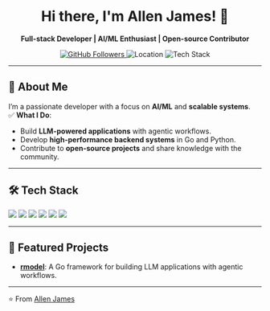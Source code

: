 <h1 align="center">
  Hi there, I'm Allen James! 👋
</h1>

<p align="center">
  <strong>Full-stack Developer | AI/ML Enthusiast | Open-source Contributor</strong>
</p>

<p align="center">
  <a href="https://github.com/allenjames">
    <img src="https://img.shields.io/github/followers/allenjames?label=Follow&style=social" alt="GitHub Followers"/>
  </a>
  <img src="https://img.shields.io/badge/Location-New%20York-blue?style=flat-square" alt="Location"/>
  <img src="https://img.shields.io/badge/Tech-Go%20%7C%20Python%20%7C%20JavaScript-blue?style=flat-square" alt="Tech Stack"/>
</p>

---

## 🚀 **About Me**
I’m a passionate developer with a focus on **AI/ML** and **scalable systems**.  
✅ **What I Do**:
- Build **LLM-powered applications** with agentic workflows.
- Develop **high-performance backend systems** in Go and Python.
- Contribute to **open-source projects** and share knowledge with the community.

---

## 🛠️ **Tech Stack**
<p align="left">
  <img src="https://img.shields.io/badge/Go-00ADD8?style=flat-square&logo=go&logoColor=white"/>
  <img src="https://img.shields.io/badge/Python-3776AB?style=flat-square&logo=python&logoColor=white"/>
  <img src="https://img.shields.io/badge/JavaScript-F7DF1E?style=flat-square&logo=javascript&logoColor=black"/>
  <img src="https://img.shields.io/badge/Kubernetes-326CE5?style=flat-square&logo=kubernetes&logoColor=white"/>
  <img src="https://img.shields.io/badge/Docker-2496ED?style=flat-square&logo=docker&logoColor=white"/>
  <img src="https://img.shields.io/badge/LLMs-OpenAI-blue?style=flat-square"/>
</p>

---

## 🌟 **Featured Projects**
- **[rmodel](https://github.com/rovanta/rmodel)**: A Go framework for building LLM applications with agentic workflows.  

---

⭐️ From [Allen James](https://github.com/allenjames)
